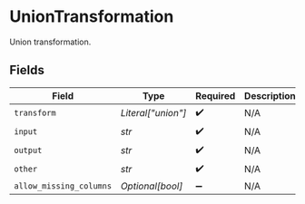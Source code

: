 # UnionTransformation

Union transformation.


## Fields

| Field                   | Type                    | Required                | Description             |
| ----------------------- | ----------------------- | ----------------------- | ----------------------- |
| `transform`             | *Literal["union"]*      | :heavy_check_mark:      | N/A                     |
| `input`                 | *str*                   | :heavy_check_mark:      | N/A                     |
| `output`                | *str*                   | :heavy_check_mark:      | N/A                     |
| `other`                 | *str*                   | :heavy_check_mark:      | N/A                     |
| `allow_missing_columns` | *Optional[bool]*        | :heavy_minus_sign:      | N/A                     |